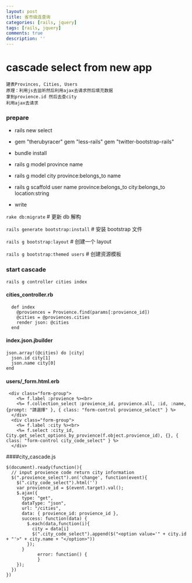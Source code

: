 ```yaml
---
layout: post
title: 省市级连查询
categories: [rails, jquery]
tags: [rails, jquery]
comments: true
description: ''
---
```


cascade select from new app
===========================

~~~
建表Provinces, Cities, Users
原理：利用js去监听然后利用ajax去请求然后填充数据
拿到provience.id 然后去查city
利用ajax去请求
~~~

### prepare

* rails new select
* gem "therubyracer" gem "less-rails" gem "twitter-bootstrap-rails"
* bundle install
* rails g model province name
* rails g model city province:belongs_to name
* rails g scaffold user name province:belongs_to city:belongs_to location:string

* write

`rake db:migrate` # 更新 db 解构

`rails generate bootstrap:install` # 安装 bootstrap 文件

`rails g bootstrap:layout` # 创建一个 layout

`rails g bootstrap:themed users` # 创建资源模板

### start cascade

`rails g controller cities index`

#### cities_controller.rb

~~~
  def index
    @proviences = Provience.find(params[:provience_id])
    @cities = @proviences.cities
    render json: @cities
  end
~~~

#### index.json.jbuilder

~~~
json.array!(@cities) do |city|
  json.id city[1]
  json.name city[0]
end
~~~

#### users/_form.html.erb

~~~
 <div class="form-group">
    <%= f.label :provience %><br>
    <%= f.collection_select :provience_id, provience.all, :id, :name, {prompt: "請選擇" }, { class: "form-control provience_select" } %>
  </div>
  <div class="form-group">
    <%= f.label :city %><br>
    <%= f.select :city_id, City.get_select_options_by_provience(f.object.provience_id), {}, { class: "form-control city_code_select" } %>
  </div>
~~~

####city_cascade.js

~~~
$(document).ready(function(){
  // input provience code return city information
  $(".provience_select").on('change', function(event){
    $(".city_code_select").html('')
    var provience_id = $(event.target).val();
    $.ajax({
      type: "get",
      dataType: "json",
      url: "/cities",
      data: { provience_id: provience_id },
      success: function(data) {
        $.each(data,function(i){
          city = data[i]
          $(".city_code_select").append($("<option value='" + city.id + "'>" + city.name + "</option>"))
        });
      }
			error: function() {
			}
    });
  })
})
~~~
